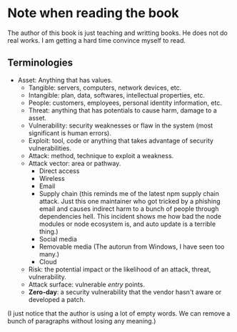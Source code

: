 # Note when reading the book

The author of this book is just teaching and writting books. He does not do
real works. I am getting a hard time convince myself to read.

## Terminologies

- Asset: Anything that has values.
    - Tangible: servers, computers, network devices, etc.
    - Intangible: plan, data, softwares, intellectual properties, etc.
    - People: customers, employees, personal identity information, etc.
    - Threat: anything that has potentials to cause harm, damage to a asset.
    - Vulnerability: security weaknesses or flaw in the system (most
      significant is human errors).
    - Exploit: tool, code or anything that takes advantage of security
      vulnerabilities.
    - Attack: method, technique to exploit a weakness.
    - Attack vector: area or pathway.
        - Direct access
        - Wireless
        - Email
        - Supply chain
            (this reminds me of the latest npm supply chain attack. Just this
            one maintainer who got tricked by a phishing email and causes
            indirect harm to a bunch of people through dependencies hell. This
            incident shows me how bad the node modules or node ecosystem is,
            and auto update is a terrible thing.)
        - Social media
        - Removable media (The autorun from Windows, I have seen too many.)
        - Cloud
    - Risk: the potential impact or the likelihood of an attack, threat,
      vulnerability.
    - Attack surface: vulnerable *entry* points.
    - **Zero-day**: a security vulnerability that the vendor hasn't aware or
      developed a patch.

(I just notice that the author is using a lot of empty words. We can remove a
bunch of paragraphs without losing any meaning.)
